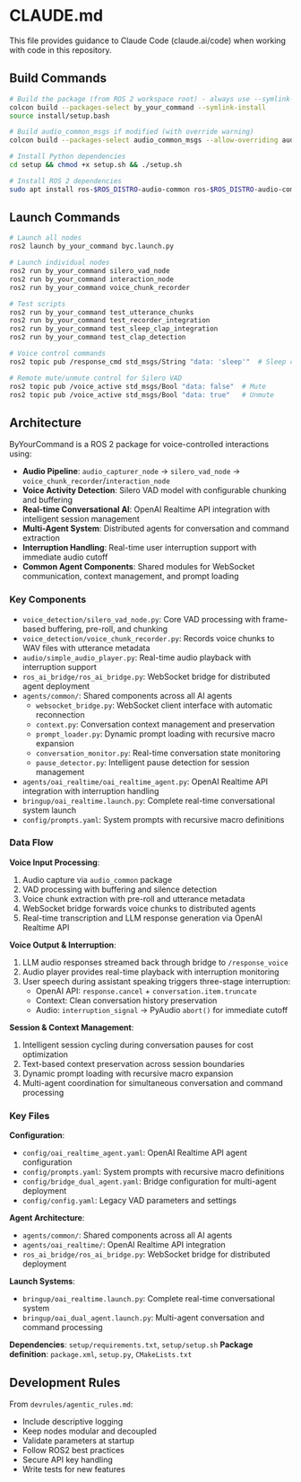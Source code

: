 # CLAUDE.md

This file provides guidance to Claude Code (claude.ai/code) when working with code in this repository.

## Build Commands

```bash
# Build the package (from ROS 2 workspace root) - always use --symlink-install for faster config changes
colcon build --packages-select by_your_command --symlink-install
source install/setup.bash

# Build audio_common_msgs if modified (with override warning)
colcon build --packages-select audio_common_msgs --allow-overriding audio_common_msgs --symlink-install

# Install Python dependencies
cd setup && chmod +x setup.sh && ./setup.sh

# Install ROS 2 dependencies
sudo apt install ros-$ROS_DISTRO-audio-common ros-$ROS_DISTRO-audio-common-msgs portaudio19-dev libportaudio2 ffmpeg
```

## Launch Commands

```bash
# Launch all nodes
ros2 launch by_your_command byc.launch.py

# Launch individual nodes
ros2 run by_your_command silero_vad_node
ros2 run by_your_command interaction_node  
ros2 run by_your_command voice_chunk_recorder

# Test scripts
ros2 run by_your_command test_utterance_chunks
ros2 run by_your_command test_recorder_integration
ros2 run by_your_command test_sleep_clap_integration
ros2 run by_your_command test_clap_detection

# Voice control commands
ros2 topic pub /response_cmd std_msgs/String "data: 'sleep'"  # Sleep command

# Remote mute/unmute control for Silero VAD
ros2 topic pub /voice_active std_msgs/Bool "data: false"  # Mute
ros2 topic pub /voice_active std_msgs/Bool "data: true"   # Unmute
```

## Architecture

ByYourCommand is a ROS 2 package for voice-controlled interactions using:

- **Audio Pipeline**: `audio_capturer_node` → `silero_vad_node` → `voice_chunk_recorder`/`interaction_node`
- **Voice Activity Detection**: Silero VAD model with configurable chunking and buffering
- **Real-time Conversational AI**: OpenAI Realtime API integration with intelligent session management
- **Multi-Agent System**: Distributed agents for conversation and command extraction
- **Interruption Handling**: Real-time user interruption support with immediate audio cutoff
- **Common Agent Components**: Shared modules for WebSocket communication, context management, and prompt loading

### Key Components

- `voice_detection/silero_vad_node.py`: Core VAD processing with frame-based buffering, pre-roll, and chunking
- `voice_detection/voice_chunk_recorder.py`: Records voice chunks to WAV files with utterance metadata
- `audio/simple_audio_player.py`: Real-time audio playback with interruption support
- `ros_ai_bridge/ros_ai_bridge.py`: WebSocket bridge for distributed agent deployment
- `agents/common/`: Shared components across all AI agents
  - `websocket_bridge.py`: WebSocket client interface with automatic reconnection
  - `context.py`: Conversation context management and preservation
  - `prompt_loader.py`: Dynamic prompt loading with recursive macro expansion
  - `conversation_monitor.py`: Real-time conversation state monitoring
  - `pause_detector.py`: Intelligent pause detection for session management
- `agents/oai_realtime/oai_realtime_agent.py`: OpenAI Realtime API integration with interruption handling
- `bringup/oai_realtime.launch.py`: Complete real-time conversational system launch
- `config/prompts.yaml`: System prompts with recursive macro definitions

### Data Flow

**Voice Input Processing**:
1. Audio capture via `audio_common` package
2. VAD processing with buffering and silence detection  
3. Voice chunk extraction with pre-roll and utterance metadata
4. WebSocket bridge forwards voice chunks to distributed agents
5. Real-time transcription and LLM response generation via OpenAI Realtime API

**Voice Output & Interruption**:
1. LLM audio responses streamed back through bridge to `/response_voice`
2. Audio player provides real-time playback with interruption monitoring
3. User speech during assistant speaking triggers three-stage interruption:
   - OpenAI API: `response.cancel` + `conversation.item.truncate`
   - Context: Clean conversation history preservation  
   - Audio: `interruption_signal` → PyAudio `abort()` for immediate cutoff

**Session & Context Management**:
1. Intelligent session cycling during conversation pauses for cost optimization
2. Text-based context preservation across session boundaries
3. Dynamic prompt loading with recursive macro expansion
4. Multi-agent coordination for simultaneous conversation and command processing

### Key Files

**Configuration**:
- `config/oai_realtime_agent.yaml`: OpenAI Realtime API agent configuration
- `config/prompts.yaml`: System prompts with recursive macro definitions
- `config/bridge_dual_agent.yaml`: Bridge configuration for multi-agent deployment
- `config/config.yaml`: Legacy VAD parameters and settings

**Agent Architecture**:
- `agents/common/`: Shared components across all AI agents
- `agents/oai_realtime/`: OpenAI Realtime API integration
- `ros_ai_bridge/ros_ai_bridge.py`: WebSocket bridge for distributed deployment

**Launch Systems**:
- `bringup/oai_realtime.launch.py`: Complete real-time conversational system
- `bringup/oai_dual_agent.launch.py`: Multi-agent conversation and command processing

**Dependencies**: `setup/requirements.txt`, `setup/setup.sh`
**Package definition**: `package.xml`, `setup.py`, `CMakeLists.txt`

## Development Rules

From `devrules/agentic_rules.md`:
- Include descriptive logging
- Keep nodes modular and decoupled
- Validate parameters at startup
- Follow ROS2 best practices
- Secure API key handling
- Write tests for new features